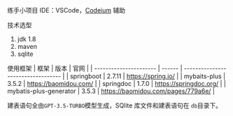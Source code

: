 练手小项目
IDE：VSCode，[Codeium](https://codeium.com/) 辅助

技术选型
1. jdk 1.8
2. maven
3. sqlite

使用框架
| 框架                   | 版本   | 官网                               |
| ---------------------- | ------ | ---------------------------------- |
| springboot             | 2.7.11 | https://spring.io/                 |
| mybaits-plus           | 3.5.2  | https://baomidou.com/              |
| springdoc              | 1.7.0  | https://springdoc.org/             |
| mybatis-plus-generator | 3.5.3  | https://baomidou.com/pages/779a6e/ |

建表语句全由`GPT-3.5-TURBO`模型生成，SQlite 库文件和建表语句在 `db`目录下。
